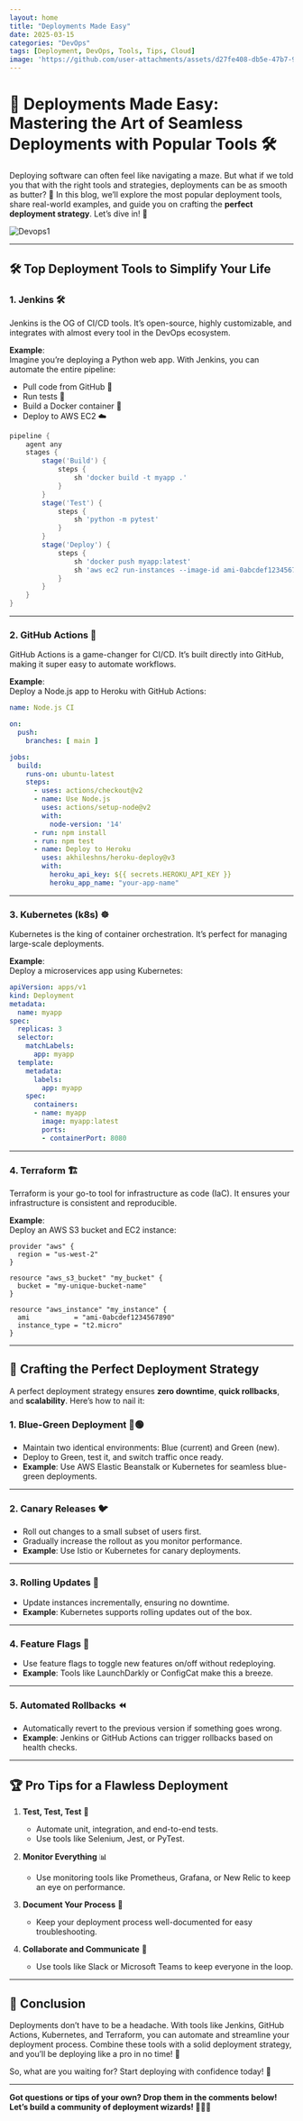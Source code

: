 ```yaml
---
layout: home
title: "Deployments Made Easy"
date: 2025-03-15
categories: "DevOps"
tags: [Deployment, DevOps, Tools, Tips, Cloud]
image: 'https://github.com/user-attachments/assets/d27fe408-db5e-47b7-9dc0-27da19cf6823'
---
```


# 🚀 **Deployments Made Easy: Mastering the Art of Seamless Deployments with Popular Tools** 🛠️

Deploying software can often feel like navigating a maze. But what if we told you that with the right tools and strategies, deployments can be as smooth as butter? 🧈 In this blog, we’ll explore the most popular deployment tools, share real-world examples, and guide you on crafting the **perfect deployment strategy**. Let’s dive in! 🌊

![Devops1](https://github.com/user-attachments/assets/d27fe408-db5e-47b7-9dc0-27da19cf6823)

---

## 🛠️ **Top Deployment Tools to Simplify Your Life**

### 1. **Jenkins** 🛠️
Jenkins is the OG of CI/CD tools. It’s open-source, highly customizable, and integrates with almost every tool in the DevOps ecosystem.

**Example**:  
Imagine you’re deploying a Python web app. With Jenkins, you can automate the entire pipeline:  
- Pull code from GitHub 🐙  
- Run tests 🧪  
- Build a Docker container 🐳  
- Deploy to AWS EC2 ☁️  

```groovy
pipeline {
    agent any
    stages {
        stage('Build') {
            steps {
                sh 'docker build -t myapp .'
            }
        }
        stage('Test') {
            steps {
                sh 'python -m pytest'
            }
        }
        stage('Deploy') {
            steps {
                sh 'docker push myapp:latest'
                sh 'aws ec2 run-instances --image-id ami-0abcdef1234567890 --count 1 --instance-type t2.micro'
            }
        }
    }
}
```

---

### 2. **GitHub Actions** 🐙
GitHub Actions is a game-changer for CI/CD. It’s built directly into GitHub, making it super easy to automate workflows.

**Example**:  
Deploy a Node.js app to Heroku with GitHub Actions:  
```yaml
name: Node.js CI

on:
  push:
    branches: [ main ]

jobs:
  build:
    runs-on: ubuntu-latest
    steps:
      - uses: actions/checkout@v2
      - name: Use Node.js
        uses: actions/setup-node@v2
        with:
          node-version: '14'
      - run: npm install
      - run: npm test
      - name: Deploy to Heroku
        uses: akhileshns/heroku-deploy@v3
        with:
          heroku_api_key: ${{ secrets.HEROKU_API_KEY }}
          heroku_app_name: "your-app-name"
```

---

### 3. **Kubernetes (k8s)** ☸️
Kubernetes is the king of container orchestration. It’s perfect for managing large-scale deployments.

**Example**:  
Deploy a microservices app using Kubernetes:  
```yaml
apiVersion: apps/v1
kind: Deployment
metadata:
  name: myapp
spec:
  replicas: 3
  selector:
    matchLabels:
      app: myapp
  template:
    metadata:
      labels:
        app: myapp
    spec:
      containers:
      - name: myapp
        image: myapp:latest
        ports:
        - containerPort: 8080
```

---

### 4. **Terraform** 🏗️
Terraform is your go-to tool for infrastructure as code (IaC). It ensures your infrastructure is consistent and reproducible.

**Example**:  
Deploy an AWS S3 bucket and EC2 instance:  
```hcl
provider "aws" {
  region = "us-west-2"
}

resource "aws_s3_bucket" "my_bucket" {
  bucket = "my-unique-bucket-name"
}

resource "aws_instance" "my_instance" {
  ami           = "ami-0abcdef1234567890"
  instance_type = "t2.micro"
}
```

---

## 🎯 **Crafting the Perfect Deployment Strategy**

A perfect deployment strategy ensures **zero downtime**, **quick rollbacks**, and **scalability**. Here’s how to nail it:

### 1. **Blue-Green Deployment** 🔵🟢
- Maintain two identical environments: Blue (current) and Green (new).  
- Deploy to Green, test it, and switch traffic once ready.  
- **Example**: Use AWS Elastic Beanstalk or Kubernetes for seamless blue-green deployments.

---

### 2. **Canary Releases** 🐦
- Roll out changes to a small subset of users first.  
- Gradually increase the rollout as you monitor performance.  
- **Example**: Use Istio or Kubernetes for canary deployments.

---

### 3. **Rolling Updates** 🔄
- Update instances incrementally, ensuring no downtime.  
- **Example**: Kubernetes supports rolling updates out of the box.

---

### 4. **Feature Flags** 🚩
- Use feature flags to toggle new features on/off without redeploying.  
- **Example**: Tools like LaunchDarkly or ConfigCat make this a breeze.

---

### 5. **Automated Rollbacks** ⏪
- Automatically revert to the previous version if something goes wrong.  
- **Example**: Jenkins or GitHub Actions can trigger rollbacks based on health checks.

---

## 🏆 **Pro Tips for a Flawless Deployment**

1. **Test, Test, Test** 🧪  
   - Automate unit, integration, and end-to-end tests.  
   - Use tools like Selenium, Jest, or PyTest.

2. **Monitor Everything** 📊  
   - Use monitoring tools like Prometheus, Grafana, or New Relic to keep an eye on performance.

3. **Document Your Process** 📝  
   - Keep your deployment process well-documented for easy troubleshooting.

4. **Collaborate and Communicate** 🤝  
   - Use tools like Slack or Microsoft Teams to keep everyone in the loop.

---

## 🌟 **Conclusion**

Deployments don’t have to be a headache. With tools like Jenkins, GitHub Actions, Kubernetes, and Terraform, you can automate and streamline your deployment process. Combine these tools with a solid deployment strategy, and you’ll be deploying like a pro in no time! 🚀

So, what are you waiting for? Start deploying with confidence today! 💪

---

**Got questions or tips of your own? Drop them in the comments below! Let’s build a community of deployment wizards! 🧙‍♂️✨**
